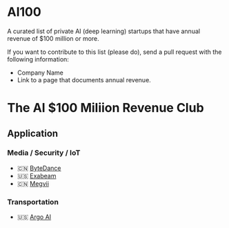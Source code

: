 # AI100
A curated list of private AI (deep learning) startups that have annual revenue of $100 million or more.

If you want to contribute to this list (please do), send a pull request with the following information: 
* Company Name
* Link to a page that documents annual revenue.

# The AI $100 Miliion Revenue Club
## Application
### Media / Security / IoT
* 🇨🇳 [ByteDance](https://www.bytedance.com/en/)
* 🇺🇸 [Exabeam](https://www.exabeam.com/)
* 🇨🇳 [Megvii](https://en.megvii.com/)

### Transportation
* 🇺🇸 [Argo AI](https://www.argo.ai/)

